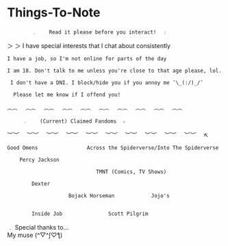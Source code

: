 
# Things-To-Note
            ﹒    Read it please before you interact!  ﹕

  ＞ ＞ I have special interests that I chat about consistently
  
    I have a job, so I'm not online for parts of the day
  
    I am 18. Don't talk to me unless you're close to that age please, lol.
  
     I don't have a DNI. I block/hide you if you annoy me ¯\_(:/)_/¯
  
      Please let me know if I offend you!
   
    ︵︵　 ︵︵　 ︵︵　 ︵︵　 ︵︵　 ︵︵　 ︵︵　 ︵︵　 ︵︵　 ︵︵　 
   
         ﹒    (Current) Claimed Fandoms  ☆  
               
   ︶︶　 ︶︶　 ︶︶　 ︶︶　 ︶︶　 ︶︶　 ︶︶　 ︶︶　 ︶︶　 ︶︶　 
                                   ↖
                                   
                      
 
    Good Omens                Across the Spiderverse/Into The Spiderverse
                      
        Percy Jackson
        
                                 TMNT (Comics, TV Shows)
                                 
            Dexter
            
                        Bojack Horseman            Jojo's
                        
                        
            Inside Job               Scott Pilgrim


   ﹒    Special thanks to...   
     My muse (^▽^ʃ♡ƪ)

                          
